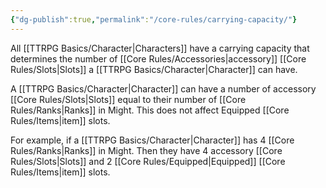 ```yaml
---
{"dg-publish":true,"permalink":"/core-rules/carrying-capacity/"}
---
```


All [[TTRPG Basics/Character\|Characters]] have a carrying capacity that determines the number of [[Core Rules/Accessories\|accessory]] [[Core Rules/Slots\|Slots]] a [[TTRPG Basics/Character\|Character]] can have.

A [[TTRPG Basics/Character\|Character]] can have a number of accessory [[Core Rules/Slots\|Slots]] equal to their number of [[Core Rules/Ranks\|Ranks]] in Might. This does not affect Equipped [[Core Rules/Items\|item]] slots.

For example, if a [[TTRPG Basics/Character\|Character]] has 4 [[Core Rules/Ranks\|Ranks]] in Might. Then they have 4 accessory [[Core Rules/Slots\|Slots]] and 2 [[Core Rules/Equipped\|Equipped]] [[Core Rules/Items\|item]] slots.

